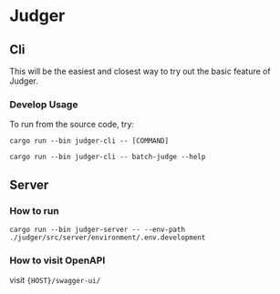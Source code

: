 # Judger

## Cli

This will be the easiest and closest way to try out the basic feature of Judger.

### Develop Usage

To run from the source code, try:

``` shell
cargo run --bin judger-cli -- [COMMAND]
```

``` shell
cargo run --bin judger-cli -- batch-judge --help
```

## Server

### How to run

`cargo run --bin judger-server -- --env-path ./judger/src/server/environment/.env.development`

### How to visit OpenAPI

visit `{HOST}/swagger-ui/`
